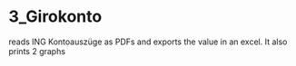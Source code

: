 # 3_Girokonto

reads ING Kontoauszüge as PDFs and exports the value in an excel. It also prints 2 graphs 
